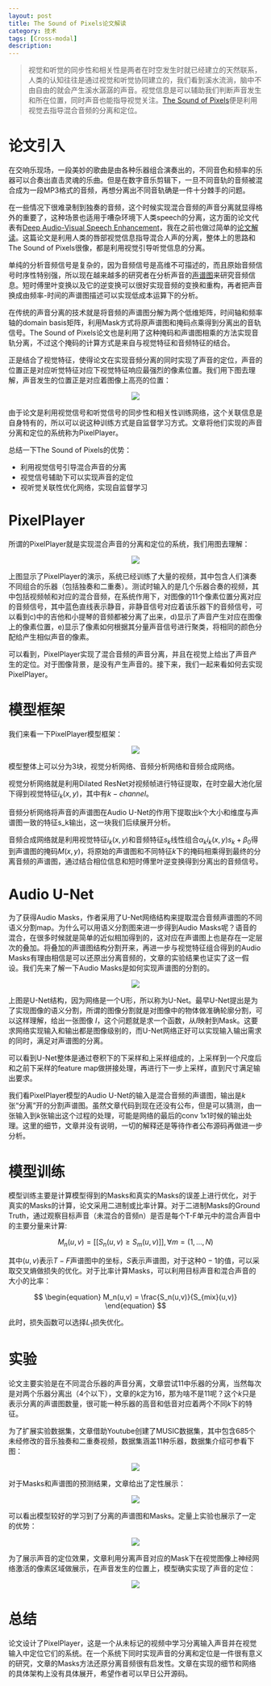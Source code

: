 ```yaml
---
layout: post
title: The Sound of Pixels论文解读
category: 技术
tags: [Cross-modal]
description: 
---
```


> 视觉和听觉的同步性和相关性是两者在时空发生时就已经建立的天然联系，人类的认知往往是通过视觉和听觉协同建立的，我们看到溪水流淌，脑中不由自由的就会产生溪水潺潺的声音。视觉信息是可以辅助我们判断声音发生和所在位置，同时声音也能指导视觉关注。[The Sound of Pixels](https://arxiv.org/abs/1804.03160)便是利用视觉去指导混合音频的分离和定位。

# 论文引入

在交响乐现场，一段美妙的歌曲是由各种乐器组合演奏出的，不同音色和频率的乐器可以合奏出直击灵魂的乐曲。但是在数字音乐剪辑下，一旦不同音轨的音频被混合成为一段MP3格式的音频，再想分离出不同音轨确是一件十分棘手的问题。

在一些情况下很难录制到独奏的音频，这个时候实现混合音频的声音分离就显得格外的重要了，这种场景也适用于嘈杂环境下人类speech的分离，这方面的论文代表有[Deep Audio-Visual Speech Enhancement](https://arxiv.org/abs/1804.04121)，我在之前也做过简单的[论文解读](http://veigar1992.github.io/2018/09/07/V2S_Enhancement.html)。这篇论文是利用人类的唇部视觉信息指导混合人声的分离，整体上的思路和The Sound of Pixels很像，都是利用视觉引导听觉信息的分离。

单纯的分析音频信号是复杂的，因为音频信号是高维不可描述的，而且原始音频信号时序性特别强，所以现在越来越多的研究者在分析声音的[声谱图](https://en.wikipedia.org/wiki/Spectrogram)来研究音频信息。短时傅里叶变换以及它的逆变换可以很好实现音频的变换和重构，再者把声音换成由频率-时间的声谱图描述可以实现低成本运算下的分析。

在传统的声音分离的技术就是将音频的声谱图分解为两个低维矩阵，时间轴和频率轴的domain basis矩阵，利用Mask方式将原声谱图和掩码点乘得到分离出的音轨信号。The Sound of Pixels论文也是利用了这种掩码和声谱图相乘的方法实现音轨分离，不过这个掩码的计算方式是来自与视觉特征和音频特征的结合。

正是结合了视觉特征，使得论文在实现音频分离的同时实现了声音的定位，声音的位置正是对应听觉特征对应下视觉特征响应最强烈的像素位置。我们用下图去理解，声音发生的位置正是对应着图像上高亮的位置：

<p align="center">
    <img src="/assets/img/CrossModal/SouPix1.png">
</p>

由于论文是利用视觉信号和听觉信号的同步性和相关性训练网络，这个关联信息是自身特有的，所以可以说这种训练方式是自监督学习方式。文章将他们实现的声音分离和定位的系统称为PixelPlayer。

总结一下The Sound of Pixels的优势：

- 利用视觉信号引导混合声音的分离
- 视觉信号辅助下可以实现声音的定位
- 视听觉关联性优化网络，实现自监督学习

# PixelPlayer

所谓的PixelPlayer就是实现混合声音的分离和定位的系统，我们用图去理解：

<p align="center">
    <img src="/assets/img/CrossModal/SouPix2.png">
</p>

上图显示了PixelPlayer的演示，系统已经训练了大量的视频，其中包含人们演奏不同组合的乐器（包括独奏和二重奏）。测试时输入的是几个乐器合奏的视频，其中包括视频帧和对应的混合音频，在系统作用下，对图像的11个像素位置分离对应的音频信号，其中蓝色直线表示静音，非静音信号对应着该乐器下的音频信号，可以看到c)中的吉他和小提琴的音频都被分离了出来，d)显示了声音产生对应在图像上的像素位置，e)显示了像素如何根据其分量声音信号进行聚类，将相同的颜色分配给产生相似声音的像素。

可以看到，PixelPlayer实现了混合音频的声音分离，并且在视觉上给出了声音产生的定位。对于图像背景，是没有产生声音的。接下来，我们一起来看如何去实现PixelPlayer。

# 模型框架

我们来看一下PixelPlayer模型框架：

<p align="center">
    <img src="/assets/img/CrossModal/SouPix3.png">
</p>

模型整体上可以分为3块，视觉分析网络、音频分析网络和音频合成网络。

视觉分析网络就是利用Dilated ResNet对视频帧进行特征提取，在时空最大池化层下得到视觉特征$i_k(x,y)$，其中有$k-channel$。

音频分析网络将声音的声谱图在Audio U-Net的作用下提取出k个大小和维度与声谱图一致的特征s_k输出，这一块我们后续展开分析。

音频合成网络就是利用视觉特征$i_k(x,y)$和音频特征$s_k$线性组合$\alpha_k i_k(x,y) s_k + \beta_0$得到声谱图的掩码$M(x,y)$，将原始的声谱图和不同特征$k$下的掩码相乘得到最终的分离音频的声谱图，通过结合相位信息和短时傅里叶逆变换得到分离出的音频信号。

# Audio U-Net

为了获得Audio Masks，作者采用了U-Net网络结构来提取混合音频声谱图的不同语义分割map。为什么可以用语义分割图来进一步得到Audio Masks呢？语音的混合，在很多时候就是简单的近似相加得到的，这对应在声谱图上也是存在一定层次的叠加。将叠加的声谱图结构分割开来，再进一步与视觉特征组合得到的Audio Masks有理由相信是可以还原出分离音频的，文章的实验结果也证实了这一假设。我们先来了解一下Audio Masks是如何实现声谱图的分割的。

<p align="center">
    <img src="/assets/img/CrossModal/SouPix4.png">
</p>

上图是U-Net结构，因为网络是一个U形，所以称为U-Net。最早U-Net提出是为了实现图像的语义分割，所谓的图像分割就是对图像中的物体做准确轮廓分割，可以这样理解，给出一张图像 $I$，这个问题就是求一个函数，从$I$映射到Mask。这要求网络实现输入和输出都是图像级别的，而U-Net网络正好可以实现输入输出需求的同时，满足对声谱图的分离。

可以看到U-Net整体是通过卷积下的下采样和上采样组成的，上采样到一个尺度后和之前下采样的feature map做拼接处理，再进行下一步上采样，直到尺寸满足输出要求。

我们看PixelPlayer模型的Audio U-Net的输入是混合音频的声谱图，输出是$k$张“分离”开的分割声谱图。虽然文章代码到现在还没有公布，但是可以猜测，由一张输入到$k$张输出这个过程的处理，可能是网络的最后的conv 1x1时候的输出处理。这里的细节，文章并没有说明，一切的解释还是等待作者公布源码再做进一步分析。

# 模型训练

模型训练主要是计算模型得到的Masks和真实的Masks的误差上进行优化，对于真实的Masks的计算，论文采用二进制或比率计算。对于二进制Masks的Ground Truth，通过观察目标声音（未混合的音频n）是否是每个T-F单元中的混合声音中的主要分量来计算:

$$
\begin{equation}
M_n(u,v) = [[S_n(u,v) \geq S_m(u,v)]],\forall m=(1,...,N)
\end{equation}
$$

其中$(u,v)$表示$T-F$声谱图中的坐标，$S$表示声谱图，对于这种$0-1$的值，可以采取交叉熵做损失的优化。对于比率计算Masks，可以利用目标声音和混合声音的大小的比率：

$$
\begin{equation}
M_n(u,v) = \frac{S_n(u,v)}{S_{mix}(u,v)}
\end{equation}
$$

此时，损失函数可以选择$L_1$损失优化。

# 实验

论文主要实验是在不同混合乐器的声音分离，文章尝试11中乐器的分离，当然每次是对两个乐器分离出（4个以下），文章的$k$定为16，那为啥不是11呢？这个$k$只是表示分离的声谱图数量，很可能一种乐器的高音和低音对应着两个不同$k$下的特征。

为了扩展实验数据集，文章借助Youtube创建了MUSIC数据集，其中包含685个未经修改的音乐独奏和二重奏视频，数据集涵盖11种乐器，数据集介绍可参看下图：

<p align="center">
    <img src="/assets/img/CrossModal/SouPix5.png">
</p>

对于Masks和声谱图的预测结果，文章给出了定性展示：

<p align="center">
    <img src="/assets/img/CrossModal/SouPix6.png">
</p>

可以看出模型较好的学习到了分离的声谱图和Masks。定量上实验也展示了一定的优势：

<p align="center">
    <img src="/assets/img/CrossModal/SouPix7.png">
</p>

为了展示声音的定位效果，文章利用分离声音对应的Mask下在视觉图像上神经网络激活的像素区域做展示，在声音发生的位置上，模型确实实现了声音的定位：

<p align="center">
    <img src="/assets/img/CrossModal/SouPix8.png">
</p>

# 总结

论文设计了PixelPlayer，这是一个从未标记的视频中学习分离输入声音并在视觉输入中定位它们的系统。在一个系统下同时实现声音的分离和定位是一件很有意义的研究，文章的Masks方法还原分离音频很有启发性。文章在实现的细节和网络的具体架构上没有具体展开，希望作者可以早日公开源码。